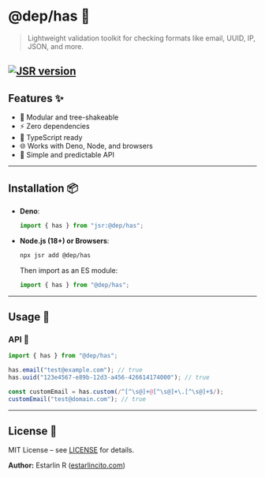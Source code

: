 # @dep/has 🧠

> Lightweight validation toolkit for checking formats like email, UUID, IP,
> JSON, and more.

## [![JSR version](https://jsr.io/badges/@dep/has)](https://jsr.io/@dep/has)

## Features ✨

- 🧩 Modular and tree-shakeable
- ⚡ Zero dependencies
- 🧠 TypeScript ready
- 🌐 Works with Deno, Node, and browsers
- 🧪 Simple and predictable API

---

## Installation 📦

- **Deno**:
  ```typescript
  import { has } from "jsr:@dep/has";
  ```

* **Node.js (18+) or Browsers**:

  ```bash
  npx jsr add @dep/has
  ```

  Then import as an ES module:

  ```typescript
  import { has } from "@dep/has";
  ```

---

## Usage 🎯

### API 🧩

```typescript
import { has } from "@dep/has";

has.email("test@example.com"); // true
has.uuid("123e4567-e89b-12d3-a456-426614174000"); // true

const customEmail = has.custom(/^[^\s@]+@[^\s@]+\.[^\s@]+$/);
customEmail("test@domain.com"); // true
```

---

## License 📄

MIT License – see [LICENSE](LICENSE) for details.

**Author:** Estarlin R ([estarlincito.com](https://estarlincito.com))
